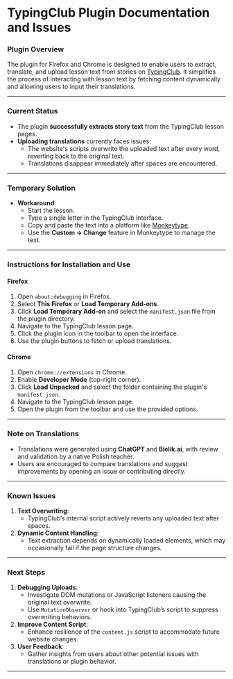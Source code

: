 # TypingClub Plugin Documentation and Issues

### Plugin Overview

The plugin for Firefox and Chrome is designed to enable users to extract, translate, and upload lesson text from stories on [TypingClub](https://www.edclub.com/sportal/). It simplifies the process of interacting with lesson text by fetching content dynamically and allowing users to input their translations.

---

### Current Status

- The plugin **successfully extracts story text** from the TypingClub lesson pages.
- **Uploading translations** currently faces issues:
    - The website's scripts overwrite the uploaded text after every word, reverting back to the original text.
    - Translations disappear immediately after spaces are encountered.

---
### Temporary Solution

- **Workaround**:
    - Start the lesson.
    - Type a single letter in the TypingClub interface.
    - Copy and paste the text into a platform like [Monkeytype](https://monkeytype.com/).
    - Use the **Custom → Change** feature in Monkeytype to manage the text.

---

### Instructions for Installation and Use

#### Firefox

1. Open `about:debugging` in Firefox.
2. Select **This Firefox** or **Load Temporary Add-ons**.
3. Click **Load Temporary Add-on** and select the `manifest.json` file from the plugin directory.
4. Navigate to the TypingClub lesson page.
5. Click the plugin icon in the toolbar to open the interface.
6. Use the plugin buttons to fetch or upload translations.

#### Chrome

1. Open `chrome://extensions` in Chrome.
2. Enable **Developer Mode** (top-right corner).
3. Click **Load Unpacked** and select the folder containing the plugin's `manifest.json`.
4. Navigate to the TypingClub lesson page.
5. Open the plugin from the toolbar and use the provided options.

---

### Note on Translations

- Translations were generated using **ChatGPT** and **Bielik.ai**, with review and validation by a native Polish teacher.
- Users are encouraged to compare translations and suggest improvements by opening an issue or contributing directly.

---

### Known Issues

1. **Text Overwriting**:
    - TypingClub’s internal script actively reverts any uploaded text after spaces.
2. **Dynamic Content Handling**:
    - Text extraction depends on dynamically loaded elements, which may occasionally fail if the page structure changes.

---

### Next Steps

1. **Debugging Uploads**:
    - Investigate DOM mutations or JavaScript listeners causing the original text overwrite.
    - Use `MutationObserver` or hook into TypingClub’s script to suppress overwriting behaviors.
2. **Improve Content Script**:
    - Enhance resilience of the `content.js` script to accommodate future website changes.
3. **User Feedback**:
    - Gather insights from users about other potential issues with translations or plugin behavior.

---
